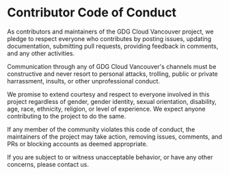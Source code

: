 # Contributor Code of Conduct

As contributors and maintainers of the GDG Cloud Vancouver project, we pledge to respect everyone who contributes by posting issues, updating documentation, submitting pull requests, providing feedback in comments, and any other activities.

Communication through any of GDG Cloud Vancouver's channels must be constructive and never resort to personal attacks, trolling, public or private harrassment, insults, or other unprofessional conduct.

We promise to extend courtesy and respect to everyone involved in this project regardless of gender, gender identity, sexual orientation, disability, age, race, ethnicity, religion, or level of experience. We expect anyone contributing to the project to do the same.

If any member of the community violates this code of conduct, the maintainers of the project may take action, removing issues, comments, and PRs or blocking accounts as deemed appropriate.

If you are subject to or witness unacceptable behavior, or have any other concerns, please contact us.
